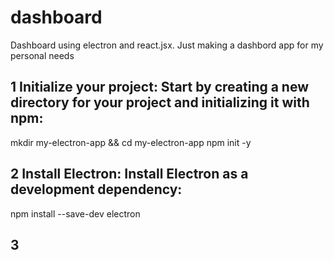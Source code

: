 # dashboard

Dashboard using electron and react.jsx. Just making a dashbord app for my personal needs

## 1 Initialize your project: Start by creating a new directory for your project and initializing it with npm:

mkdir my-electron-app && cd my-electron-app
npm init -y

## 2 Install Electron: Install Electron as a development dependency:

npm install --save-dev electron

## 3
